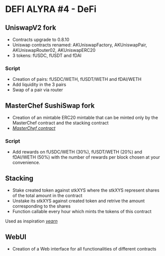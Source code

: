 # DEFI ALYRA #4 - DeFi

## UniswapV2 fork

- Contracts upgrade to 0.8.10
- Uniswap contracts renamed: AKUniswapFactory, AKUniswapPair, AKUniswapRouter02, AKUniswapERC20
- 3 tokens: fUSDC, fUSDT and fDAI

### Script

- Creation of pairs: fUSDC/WETH, fUSDT/WETH and fDAI/WETH
- Add liquidity in the 3 pairs
- Swap of a pair via router

## MasterChef SushiSwap fork

- Creation of an mintable ERC20 mintable that can be minted only by the MasterChef contract and the stacking contract
- [_MasterChef contract_](https://github.com/sushiswap/sushiswap/blob/canary/contracts/MasterChef.sol)

### Script

- Add rewards on fUSDC/WETH (30%), fUSDT/WETH (20%) and fDAI/WETH (50%) with the number of rewards per block chosen at your convenience.

## Stacking

- Stake created token against stkXYS where the stkXYS represent shares of the total amount in the contract
- Unstake its stkXYS against created token and retrive the amount corresponding to the shares
- Function callable every hour which mints the tokens of this contract

Used as inspiration [_yearn_](https://github.com/yearn/yearn-protocol/blob/develop/contracts/vaults/yDelegatedVault.sol)

## WebUI

- Creation of a Web interface for all functionalities of different contracts
